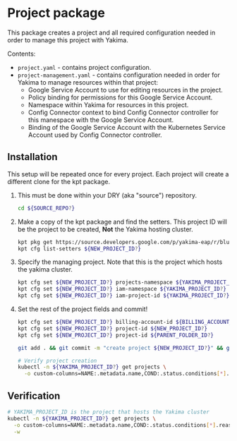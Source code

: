 # Project package

This package creates a project and all required configuration needed in order to
manage this project with Yakima.

Contents:

- `project.yaml` - contains project configuration.
- `project-management.yaml` - contains configuration needed in order for
  Yakima to manage resources within that project:
  - Google Service Account to use for editing resources in the project.
  - Policy binding for permissions for this Google Service Account.
  - Namespace within Yakima for resources in this project.
  - Config Connector context to bind Config Connector controller for this
    manespace with the Google Service Account.
  - Binding of the Google Service Account with the Kubernetes Service
    Account used by Config Connector controller.

## Installation

This setup will be repeated once for every project.
Each project will create a different clone for the kpt package.

1. This must be done within your DRY (aka "source") repository.

   ```sh
   cd ${SOURCE_REPO?}
   ```

2. Make a copy of the kpt package and find the setters. This project ID will be
   the project to be created, **Not** the Yakima hosting cluster.

   ```sh
   kpt pkg get https://source.developers.google.com/p/yakima-eap/r/blueprints.git/project@main ${NEW_PROJECT_ID?}
   kpt cfg list-setters ${NEW_PROJECT_ID?}
   ```

3. Specify the managing project. Note that this is the project which hosts the
   yakima cluster.

   ```sh
   kpt cfg set ${NEW_PROJECT_ID?} projects-namespace ${YAKIMA_PROJECT_ID?}
   kpt cfg set ${NEW_PROJECT_ID?} iam-namespace ${YAKIMA_PROJECT_ID?}
   kpt cfg set ${NEW_PROJECT_ID?} iam-project-id ${YAKIMA_PROJECT_ID?}
   ```

4. Set the rest of the project fields and commit!

   ```sh
   kpt cfg set ${NEW_PROJECT_ID?} billing-account-id ${BILLING_ACCOUNT_ID?}
   kpt cfg set ${NEW_PROJECT_ID?} project-id ${NEW_PROJECT_ID?}
   kpt cfg set ${NEW_PROJECT_ID?} project-id ${PARENT_FOLDER_ID?}

   git add . && git commit -m "create project ${NEW_PROJECT_ID?}" && git push

   # Verify project creation
   kubectl -n ${YAKIMA_PROJECT_ID?} get projects \
     -o custom-columns=NAME:.metadata.name,COND:.status.conditions[*].reason,READY:.status.conditions[*].status
   ```

## Verification

```sh
# YAKIMA_PROJECT_ID is the project that hosts the Yakima cluster
kubectl -n ${YAKIMA_PROJECT_ID?} get projects \
  -o custom-columns=NAME:.metadata.name,COND:.status.conditions[*].reason,READY:.status.conditions[*].status,MSG:.status.conditions[*].message \
  -w
```
